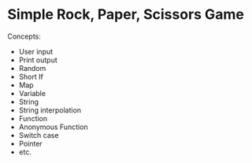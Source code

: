 # Simple Rock, Paper, Scissors Game

Concepts:

- User input
- Print output
- Random
- Short If
- Map
- Variable
- String
- String interpolation
- Function
- Anonymous Function
- Switch case
- Pointer
- etc.
